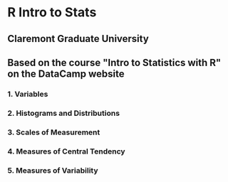 # R Intro to Stats

## Claremont Graduate University

## Based on the course "Intro to Statistics with R" on the DataCamp website

###		1. Variables
### 	2. Histograms and Distributions
### 	3. Scales of Measurement
### 	4. Measures of Central Tendency
### 	5. Measures of Variability
